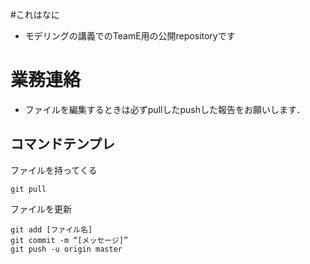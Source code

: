 #これはなに
- モデリングの講義でのTeamE用の公開repositoryです

# 業務連絡
- ファイルを編集するときは必ずpullしたpushした報告をお願いします．

## コマンドテンプレ

ファイルを持ってくる
```
git pull
```

ファイルを更新
```
git add [ファイル名]
git commit -m “[メッセージ]”
git push -u origin master
```
